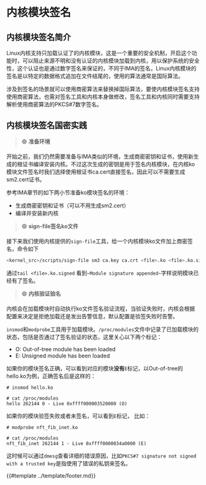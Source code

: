 # 内核模块签名

## 内核模块签名简介

Linux内核支持只加载认证了的内核模块，这是一个重要的安全机制，开启这个功能时，可以阻止来源不明和没有认证的内核模块加载到内核，用以保护系统的安全性，这个认证也是通过数字签名来保证的，不同于IMA的签名，Linux内核模块的签名是以特定的数据格式追加在文件结尾的，使用的算法通常是国际算法。

涉及到签名的场景就可以使用商密算法来替换掉国际算法，要使内核模块签名支持使用商密算法，也需对签名工具和内核本身做修改，签名工具和内核同时需要支持解析使用商密算法的PKCS#7数字签名。

## 内核模块签名国密实践

> 🟢 **准备环境**

开始之前，我们仍然需要准备与IMA类似的环境，生成商密密钥和证书，使用新生成的根证书编译安装内核。不过这次生成的密钥是用于签名内核模块，在内核ko模块文件签名时我们选择使用根证书ca.cert直接签名，因此可以不需要生成sm2.cert证书。

参考IMA章节的如下两小节准备ko模块签名的环境：

* 生成商密密钥和证书（可以不用生成sm2.cert）
* 编译并安装新内核

> 🟢 **sign-file签名ko文件**

接下来我们使用内核提供的`sign-file`工具，给一个内核模块ko文件加上商密签名，命令如下

```sh
<kernel_src>/scripts/sign-file sm3 ca.key ca.crt <file>.ko <file>.ko.signed
```

通过`tail <file>.ko.signed` 看到`~Module signature appended~`字样说明模块已经有了签名。

> 🟢 **内核验证验名**

内核会在加载模块时自动执行ko文件签名验证流程，当验证失败时，内核会根据配置来决定是拒绝加载还是发出告警信息，默认配置是验签失败时告警。

`insmod`和`modprobe`工具用于加载模块。`/proc/modules`文件中记录了已加载模块的状态，包括是否通过了签名验证的状态，这里关心以下两个标记：

- O: Out-of-tree module has been loaded
- E: Unsigned module has been loaded

如果你的模块签名正确，可以看到对应的模块**没有**`E`标记，以Out-of-tree的hello.ko为例，正确签名后是这样的：

```shell
# insmod hello.ko

# cat /proc/modules
hello 262144 0 - Live 0xffff000003520000 (O)
```

如果你的模块验签失败或者未签名，可以看到`E`标记， 比如：

```shell
# modprobe nft_fib_inet.ko

# cat /proc/modules
nft_fib_inet 262144 1 - Live 0xffff0000034a0000 (E)
```

这时候可以通过`dmesg`查看详细的错误原因，比如`PKCS#7 signature not signed with a trusted key`是指使用了错误的私钥来签名。

{{#template ../template/footer.md}}
